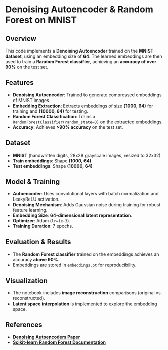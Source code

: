 # Denoising Autoencoder & Random Forest on MNIST

## Overview

This code implements a **Denoising Autoencoder** trained on the **MNIST dataset**, using an embedding size of **64**. The learned embeddings are then used to train a **Random Forest classifier**, achieving an **accuracy of over 90%** on the test set.

## Features

- **Denoising Autoencoder**: Trained to generate compressed embeddings of MNIST images.
- **Embedding Extraction**: Extracts embeddings of size **(1000, 64)** for training and **(10000, 64)** for testing.
- **Random Forest Classification**: Trains a `RandomForestClassifier(random_state=0)` on the extracted embeddings.
- **Accuracy**: Achieves **>90% accuracy** on the test set.

## Dataset

- **MNIST** (handwritten digits, 28x28 grayscale images, resized to 32x32)
- **Train embeddings**: Shape **(1000, 64)**
- **Test embeddings**: Shape **(10000, 64)**

## Model & Training

- **Autoencoder**: Uses convolutional layers with batch normalization and LeakyReLU activation.
- **Denoising Mechanism**: Adds Gaussian noise during training for robust feature learning.
- **Embedding Size**: **64-dimensional latent representation**.
- **Optimizer**: Adam (`lr=1e-3`).
- **Training Duration**: 7 epochs.

## Evaluation & Results

- The **Random Forest classifier** trained on the embeddings achieves an accuracy **above 90%**.
- Embeddings are stored in `embeddings.pt` for reproducibility.

## Visualization

- The notebook includes **image reconstruction** comparisons (original vs. reconstructed).
- **Latent space interpolation** is implemented to explore the embedding space.

## References

- **[Denoising Autoencoders Paper](https://www.cs.toronto.edu/~hinton/absps/NIPS2006_0935.pdf)**
- **[Scikit-learn Random Forest Documentation](https://scikit-learn.org/stable/modules/generated/sklearn.ensemble.RandomForestClassifier.html)**
